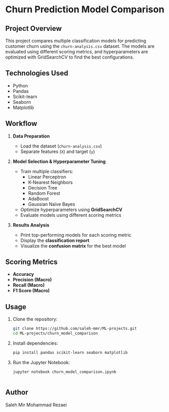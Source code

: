 # Churn Prediction Model Comparison  

## Project Overview  
This project compares multiple classification models for predicting customer churn using the `churn-analysis.csv` dataset. The models are evaluated using different scoring metrics, and hyperparameters are optimized with GridSearchCV to find the best configurations.  

## Technologies Used  
- Python  
- Pandas  
- Scikit-learn  
- Seaborn  
- Matplotlib  

## Workflow  
1. **Data Preparation**  
   - Load the dataset (`churn-analysis.csv`)  
   - Separate features (`X`) and target (`y`)  

2. **Model Selection & Hyperparameter Tuning**  
   - Train multiple classifiers:  
     - Linear Perceptron  
     - K-Nearest Neighbors  
     - Decision Tree  
     - Random Forest  
     - AdaBoost  
     - Gaussian Naïve Bayes  
   - Optimize hyperparameters using **GridSearchCV**  
   - Evaluate models using different scoring metrics  

3. **Results Analysis**  
   - Print top-performing models for each scoring metric  
   - Display the **classification report**  
   - Visualize the **confusion matrix** for the best model  

## Scoring Metrics  
- **Accuracy**  
- **Precision (Macro)**  
- **Recall (Macro)**  
- **F1 Score (Macro)**  

## Usage  
1. Clone the repository:  
   ```bash
   git clone https://github.com/saleh-mmr/ML-projects.git
   cd ML-projects/churn_model_comparison

2. Install dependencies:  
   ```bash
   pip install pandas scikit-learn seaborn matplotlib

3. Run the Jupyter Notebook:  
   ```bash
   jupyter notebook churn_model_comparison.ipynb  



## Author  

Saleh Mir Mohammad Rezaei
